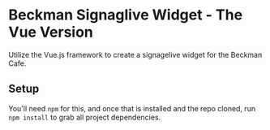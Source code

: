 # Beckman Signaglive Widget - The Vue Version
Utilize the Vue.js framework to create a signagelive widget for the Beckman Cafe.

## Setup
You'll need `npm` for this, and once that is installed and the repo cloned, run `npm install` to grab all project dependencies.